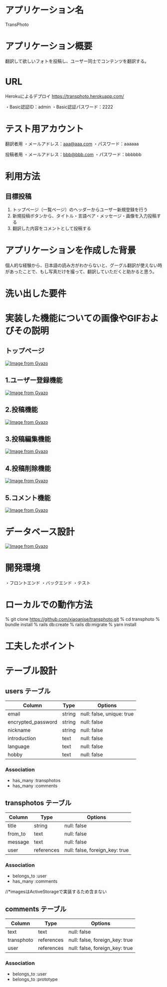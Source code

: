 # アプリケーション名
TransPhoto

# アプリケーション概要
翻訳して欲しいフォトを投稿し、ユーザー同士でコンテンツを翻訳する。

# URL
Herokuによるデプロイ
https://transphoto.herokuapp.com/

・Basic認証ID：admin
・Basic認証パスワード：2222

# テスト用アカウント
翻訳者用
・メールアドレス：aaa@aaa.com
・パスワード：aaaaaa

投稿者用
・メールアドレス：bbb@bbb.com
・パスワード：bbbbbb

# 利用方法
## 目標投稿
1. トップページ（一覧ページ）のヘッダーからユーザー新規登録を行う
2. 新規投稿ボタンから、タイトル・言語ペア・メッセージ・画像を入力投稿する
3. 翻訳した内容をコメントとして投稿する

# アプリケーションを作成した背景
個人的な経験から、日本語の読み方がわからないと、グーグル翻訳が使えない時があったことで、もし写真だけを撮って、翻訳していただくと助かると思う。

# 洗い出した要件

# 実装した機能についての画像やGIFおよびその説明
## トップページ
[![Image from Gyazo](https://i.gyazo.com/7bad9f7de5bbe5dcd20d7fc310ba59fd.gif)](https://gyazo.com/7bad9f7de5bbe5dcd20d7fc310ba59fd)
## 1.ユーザー登録機能
[![Image from Gyazo](https://i.gyazo.com/916b5b418f35bc83356c59033e703914.gif)](https://gyazo.com/916b5b418f35bc83356c59033e703914)
## 2.投稿機能
[![Image from Gyazo](https://i.gyazo.com/1d85797e0e2aa622f4bdd4e8f196d072.gif)](https://gyazo.com/1d85797e0e2aa622f4bdd4e8f196d072)
## 3.投稿編集機能
[![Image from Gyazo](https://i.gyazo.com/45f3e158e61897773ffaf05ee0c57ace.gif)](https://gyazo.com/45f3e158e61897773ffaf05ee0c57ace)
## 4.投稿削除機能
[![Image from Gyazo](https://i.gyazo.com/045174578a0f3fac6a3a44049d80e932.gif)](https://gyazo.com/045174578a0f3fac6a3a44049d80e932)
## 5.コメント機能
[![Image from Gyazo](https://i.gyazo.com/99877cb61f2501a6d0ddeba75358734f.gif)](https://gyazo.com/99877cb61f2501a6d0ddeba75358734f)

# データベース設計
[![Image from Gyazo](https://i.gyazo.com/a1921d63cb4a6bbcfb14b5d7f2b69110.png)](https://gyazo.com/a1921d63cb4a6bbcfb14b5d7f2b69110)

# 開発環境
・フロントエンド
・バックエンド
・テスト

# ローカルでの動作方法
% git clone https://github.com/xiaoanise/transphoto.git
% cd transphoto
% bundle install
% rails db:create
% rails db:migrate
% yarn install

# 工夫したポイント


# テーブル設計

## users テーブル

| Column             | Type   | Options     |
| ------------------ | ------ | ----------- |
| email              | string | null: false, unique: true |
| encrypted_password | string | null: false |
| nickname           | string | null: false |
| introduction       | text   | null: false |
| language           | text   | null: false |
| hobby              | text   | null: false |

### Association

- has_many :transphotos
- has_many :comments

## transphotos テーブル

| Column       | Type       | Options     |
| ------       | ------     | ----------- |
| title        | string     | null: false |
| from_to      | text       | null: false |
| message      | text       | null: false |
| user         | references | null: false, foreign_key: true |

### Association
- belongs_to :user
- has_many :comments

//*imagesはActiveStorageで実装するため含まない

## comments テーブル

| Column       | Type       | Options                        |
| -------      | ---------- | ------------------------------ |
| text         | text       | null: false                    |
| transphoto   | references | null: false, foreign_key: true |
| user         | references | null: false, foreign_key: true |

### Association
- belongs_to :user
- belongs_to :prototype